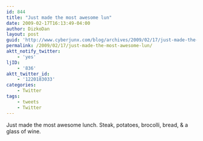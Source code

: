 ```yaml
---
id: 844
title: "Just made the most awesome lun"
date: 2009-02-17T16:13:49-04:00
author: DizkoDan
layout: post
guid: 'http://www.cyberjunx.com/blog/archives/2009/02/17/just-made-the-most-awesome-lun/'
permalink: /2009/02/17/just-made-the-most-awesome-lun/
aktt_notify_twitter:
    - 'yes'
ljID:
    - '836'
aktt_twitter_id:
    - '1220183033'
categories:
    - Twitter
tags:
    - tweets
    - Twitter
---
```


Just made the most awesome lunch. Steak, potatoes, brocolli, bread, &amp; a glass of wine.